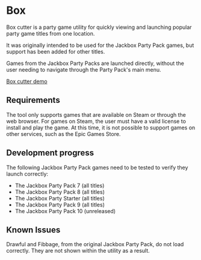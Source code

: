 # Box 

Box cutter is a party game utility for quickly viewing and launching popular party game titles from one location.

It was originally intended to be used for the Jackbox Party Pack games, but support has been added for other titles.

Games from the Jackbox Party Packs are launched directly, without the user needing to navigate through the Party Pack's main menu.

[Box cutter demo](https://shes-a-rebel.github.io/boxcutter/)

## Requirements

The tool only supports games that are available on Steam or through the web browser. For games on Steam, the user must have a valid license to install and play the game. At this time, it is not possible to support games on other services, such as the Epic Games Store.

## Development progress

The following Jackbox Party Pack games need to be tested to verify they launch correctly:
- The Jackbox Party Pack 7 (all titles)
- The Jackbox Party Pack 8 (all titles)
- The Jackbox Party Starter (all titles)
- The Jackbox Party Pack 9 (all titles)
- The Jackbox Party Pack 10 (unreleased)

## Known Issues

Drawful and Fibbage, from the original Jackbox Party Pack, do not load correctly. They are not shown within the utility as a result.
